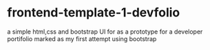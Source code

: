 # frontend-template-1-devfolio
a simple html,css and bootstrap UI for as a prototype for a developer portifolio marked as my first attempt using bootstrap
